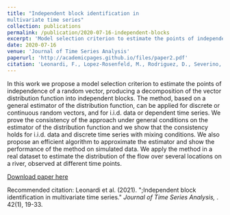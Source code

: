 ```yaml
---
title: "Independent block identification in
multivariate time series"
collection: publications
permalink: /publication/2020-07-16-independent-blocks
excerpt: 'Model selection criterion to estimate the points of independence of a random vector, producing a decomposition of the vector distribution function into independent blocks.'
date: 2020-07-16
venue: 'Journal of Time Series Analysis'
paperurl: 'http://academicpages.github.io/files/paper2.pdf'
citation: 'Leonardi, F., Lopez‐Rosenfeld, M., Rodriguez, D., Severino, M. T., & Sued, M (2021). &quot;Independent block identification in multivariate time series.&quot; <i>Journal of Time Series Analysis, </i>. 42(1), 19-33.'
---
```

In this work we propose a model selection criterion to estimate the points of independence of a random vector, producing a decomposition of the vector distribution function into independent blocks. The method, based on a general estimator of the distribution function, can be applied for discrete or continuous random vectors, and for i.i.d. data or dependent time series. We prove the consistency of the approach under general conditions on the estimator of the distribution function and we show that the consistency holds for i.i.d. data and discrete time series with mixing conditions. We also propose an efficient algorithm to approximate the estimator and show the performance of the method on simulated data. We apply the method in a real dataset to estimate the distribution of the flow over several locations on a river, observed at different time points.

[Download paper here](http://academicpages.github.io/files/paper2.pdf)

Recommended citation: Leonardi et al. (2021). ";Independent block identification in multivariate time series." <i>Journal of Time Series Analysis, </i>. 42(1), 19-33.